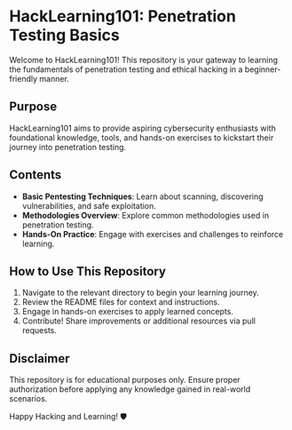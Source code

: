 # HackLearning101: Penetration Testing Basics

Welcome to HackLearning101! This repository is your gateway to learning the fundamentals of penetration testing and ethical hacking in a beginner-friendly manner.

## Purpose
HackLearning101 aims to provide aspiring cybersecurity enthusiasts with foundational knowledge, tools, and hands-on exercises to kickstart their journey into penetration testing.

## Contents
- **Basic Pentesting Techniques**: Learn about scanning, discovering vulnerabilities, and safe exploitation.
- **Methodologies Overview**: Explore common methodologies used in penetration testing.
- **Hands-On Practice**: Engage with exercises and challenges to reinforce learning.

## How to Use This Repository
1. Navigate to the relevant directory to begin your learning journey.
2. Review the README files for context and instructions.
3. Engage in hands-on exercises to apply learned concepts.
4. Contribute! Share improvements or additional resources via pull requests.

## Disclaimer
This repository is for educational purposes only. Ensure proper authorization before applying any knowledge gained in real-world scenarios.

Happy Hacking and Learning! 🛡️
